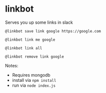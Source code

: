 # linkbot
Serves you up some links in slack

`@linkbot save link google https://google.com`

`@linkbot link me google`

`@linkbot link all`

`@linkbot remove link google`


Notes:
- Requires mongodb
- install via `npm install`
- run via `node index.js`
